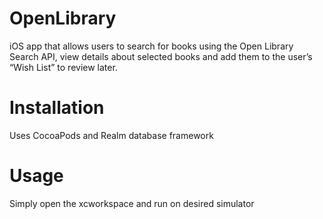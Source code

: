 # OpenLibrary

iOS app that allows users to search for books using the Open Library Search API, view details about selected books and add them to the user’s “Wish List” to review later.

# Installation
Uses CocoaPods and Realm database framework

# Usage
Simply open the xcworkspace and run on desired simulator


